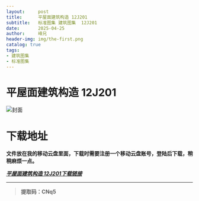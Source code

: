 ```yaml
---
layout:     post
title:      平屋面建筑构造 12J201
subtitle:   标准图集 建筑图集  12J201
date:       2025-04-25
author:     峰兄
header-img: img/the-first.png
catalog: true
tags:
- 建筑图集
- 标准图集
---
```

# 平屋面建筑构造 12J201
![封面](https://pic1.imgdb.cn/item/680afb3258cb8da5c8c9dc39.jpg)

# 下载地址 ##
**文件放在我的移动云盘里面，下载时需要注册一个移动云盘账号，登陆后下载，稍稍麻烦一点。**  
  
[**_平屋面建筑构造 12J201下载链接_**](https://caiyun.139.com/m/i?105CfAnm6JCuR)
***
> **提取码：CNq5**

